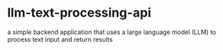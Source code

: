 # llm-text-processing-api
a simple backend application that uses a large language model (LLM) to process text input and return results
